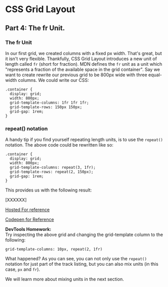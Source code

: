 # CSS Grid Layout
## Part 4: The fr Unit.

### The fr Unit
In our first grid, we created columns with a fixed px width. That's great, but it isn't very flexible. Thankfully, CSS Grid Layout introduces a new unit of length called `fr` (short for fraction). MDN defines the `fr` unit as a unit which "represents a fraction of the available space in the grid container". Say we want to create rewrite our previous grid to be 800px wide with three equal-width columns. We could write our CSS:

```
.container {
  display: grid;
  width: 800px;
  grid-template-columns: 1fr 1fr 1fr;
  grid-template-rows: 150px 150px;
  grid-gap: 1rem;
}
```

### repeat() notation
A handy tip if you find yourself repeating length units, is to use the `repeat()` notation. The above code could be rewritten like so:

```
.container {
  display: grid;
  width: 800px;
  grid-template-columns: repeat(3, 1fr);
  grid-template-rows: repeat(2, 150px);
  grid-gap: 1rem;
}
```

This provides us with the following result:

[XXXXXX]

[Hosted For reference](https://slightlyoffbeat.github.io/firefox-css-grid/04-fractional-unit/)

[Codepen for Reference](https://codepen.io/drummerdb/pen/XawVyG)

**DevTools Homework:**  
Try inspecting the above grid and changing the grid-template column to the following: 
```
grid-template-columns: 10px, repeat(2, 1fr)
```
What happened? As you can see, you can not only use the `repeat()` notation for just part of the track listing, but you can also mix units (in this case, `px` and `fr`).

We will learn more about mixing units in the next section.
